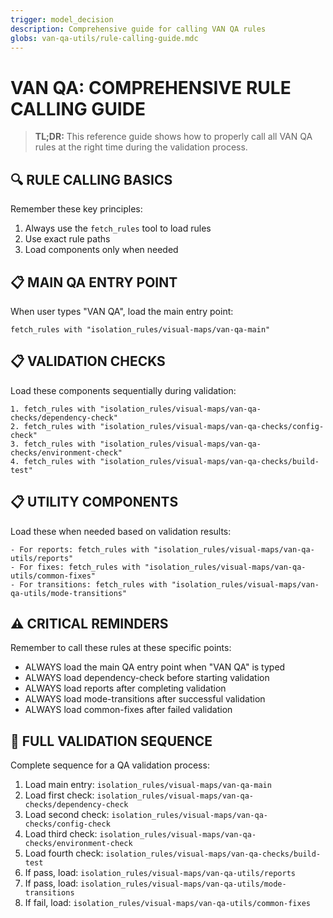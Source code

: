 ```yaml
---
trigger: model_decision
description: Comprehensive guide for calling VAN QA rules
globs: van-qa-utils/rule-calling-guide.mdc
---
```

# VAN QA: COMPREHENSIVE RULE CALLING GUIDE

> **TL;DR:** This reference guide shows how to properly call all VAN QA rules at the right time during the validation process.

## 🔍 RULE CALLING BASICS

Remember these key principles:
1. Always use the `fetch_rules` tool to load rules
2. Use exact rule paths
3. Load components only when needed

## 📋 MAIN QA ENTRY POINT

When user types "VAN QA", load the main entry point:

```
fetch_rules with "isolation_rules/visual-maps/van-qa-main"
```

## 📋 VALIDATION CHECKS

Load these components sequentially during validation:

```
1. fetch_rules with "isolation_rules/visual-maps/van-qa-checks/dependency-check"
2. fetch_rules with "isolation_rules/visual-maps/van-qa-checks/config-check"
3. fetch_rules with "isolation_rules/visual-maps/van-qa-checks/environment-check"
4. fetch_rules with "isolation_rules/visual-maps/van-qa-checks/build-test"
```

## 📋 UTILITY COMPONENTS

Load these when needed based on validation results:

```
- For reports: fetch_rules with "isolation_rules/visual-maps/van-qa-utils/reports"
- For fixes: fetch_rules with "isolation_rules/visual-maps/van-qa-utils/common-fixes"
- For transitions: fetch_rules with "isolation_rules/visual-maps/van-qa-utils/mode-transitions"
```

## ⚠️ CRITICAL REMINDERS

Remember to call these rules at these specific points:
- ALWAYS load the main QA entry point when "VAN QA" is typed
- ALWAYS load dependency-check before starting validation
- ALWAYS load reports after completing validation
- ALWAYS load mode-transitions after successful validation
- ALWAYS load common-fixes after failed validation

## 🔄 FULL VALIDATION SEQUENCE

Complete sequence for a QA validation process:

1. Load main entry: `isolation_rules/visual-maps/van-qa-main`
2. Load first check: `isolation_rules/visual-maps/van-qa-checks/dependency-check`
3. Load second check: `isolation_rules/visual-maps/van-qa-checks/config-check`
4. Load third check: `isolation_rules/visual-maps/van-qa-checks/environment-check`
5. Load fourth check: `isolation_rules/visual-maps/van-qa-checks/build-test`
6. If pass, load: `isolation_rules/visual-maps/van-qa-utils/reports`
7. If pass, load: `isolation_rules/visual-maps/van-qa-utils/mode-transitions` 
8. If fail, load: `isolation_rules/visual-maps/van-qa-utils/common-fixes` 